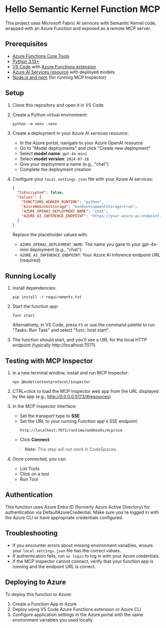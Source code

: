 # Hello Semantic Kernel Function MCP

This project uses Microsoft Fabric AI services with Semantic Kernel code, wrapped with an Azure Function and exposed as a remote MCP server.

## Prerequisites

- [Azure Functions Core Tools](https://learn.microsoft.com/azure/azure-functions/functions-run-local)
- [Python 3.10+](https://www.python.org/downloads/)
- [VS Code](https://code.visualstudio.com/) with [Azure Functions extension](https://marketplace.visualstudio.com/items?itemName=ms-azuretools.vscode-azurefunctions)
- [Azure AI Services resource](https://portal.azure.com) with deployed models
- [Node.js and npm](https://nodejs.org/) (for running MCP Inspector)

## Setup

1. Clone this repository and open it in VS Code

2. Create a Python virtual environment:
   ```
   python -m venv .venv
   ```

3. Create a deployment in your Azure AI services resource:
   - In the Azure portal, navigate to your Azure OpenAI resource
   - Go to "Model deployments" and click "Create new deployment"
   - Select **model name**: `gpt-4o-mini`
   - Select **model version**: `2024-07-18`
   - Give your deployment a name (e.g., "chat")
   - Complete the deployment creation

4. Configure your `local.settings.json` file with your Azure AI services:
   ```json
   {
     "IsEncrypted": false,
     "Values": {
       "FUNCTIONS_WORKER_RUNTIME": "python",
       "AzureWebJobsStorage": "UseDevelopmentStorage=true",
       "AZURE_OPENAI_DEPLOYMENT_NAME": "chat",
       "AZURE_AI_INFERENCE_ENDPOINT": "https://your-azure-ai-endpoint.com"
     }
   }
   ```

   Replace the placeholder values with:
   - `AZURE_OPENAI_DEPLOYMENT_NAME`: The name you gave to your gpt-4o-mini deployment (e.g., "chat")
   - `AZURE_AI_INFERENCE_ENDPOINT`: Your Azure AI Inference endpoint URL (required)

## Running Locally

1. Install dependencies:
   ```
   pip install -r requirements.txt
   ```

2. Start the function app:
   ```
   func start
   ```
   
   Alternatively, in VS Code, press `F5` or use the command palette to run "Tasks: Run Task" and select "func: host start".

3. The function should start, and you'll see a URL for the local HTTP endpoint (typically http://localhost:7071).

## Testing with MCP Inspector

1. In a new terminal window, install and run MCP Inspector:
   ```
   npx @modelcontextprotocol/inspector
   ```

2. CTRL+click to load the MCP Inspector web app from the URL displayed by the app (e.g., http://0.0.0.0:5173/#resources)

3. In the MCP Inspector interface:
   - Set the transport type to **SSE**
   - Set the URL to your running Function app's SSE endpoint:
     ```
     http://localhost:7071/runtime/webhooks/mcp/sse
     ```
   - Click **Connect**

   > **Note**: This step will not work in CodeSpaces.

4. Once connected, you can:
   - List Tools
   - Click on a tool
   - Run Tool

## Authentication

This function uses Azure Entra ID (formerly Azure Active Directory) for authentication via DefaultAzureCredential. Make sure you're logged in with the Azure CLI or have appropriate credentials configured.

## Troubleshooting

- If you encounter errors about missing environment variables, ensure your `local.settings.json` file has the correct values.
- If authentication fails, run `az login` to log in with your Azure credentials.
- If the MCP Inspector cannot connect, verify that your function app is running and the endpoint URL is correct.

## Deploying to Azure

To deploy this function to Azure:

1. Create a Function App in Azure
2. Deploy using VS Code Azure Functions extension or Azure CLI
3. Configure application settings in the Azure portal with the same environment variables you used locally